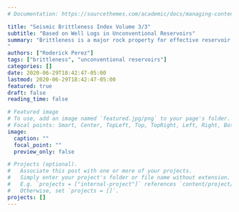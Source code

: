 ```yaml
---
# Documentation: https://sourcethemes.com/academic/docs/managing-content/

title: "Seismic Brittleness Index Volume 3/3"
subtitle: "Based on Well Logs in Unconventional Reservoirs"
summary: "Brittleness is a major rock property for effective reservoir stimulation in unconventional reservoirs. Differentiating brittle from ductile rocks is key to performing efficient well location and completion. I calculated a brittleness index (BI) volume from surface seismic data, calibrated by well logs, in the Barnett Shale.
"
authors: ["Roderick Perez"]
tags: ["brittleness", "unconventional reservoirs"]
categories: []
date: 2020-06-29T18:42:47-05:00
lastmod: 2020-06-29T18:42:47-05:00
featured: true
draft: false
reading_time: false

# Featured image
# To use, add an image named `featured.jpg/png` to your page's folder.
# Focal points: Smart, Center, TopLeft, Top, TopRight, Left, Right, BottomLeft, Bottom, BottomRight.
image:
  caption: ""
  focal_point: ""
  preview_only: false

# Projects (optional).
#   Associate this post with one or more of your projects.
#   Simply enter your project's folder or file name without extension.
#   E.g. `projects = ["internal-project"]` references `content/project/deep-learning/index.md`.
#   Otherwise, set `projects = []`.
projects: []
---
```

